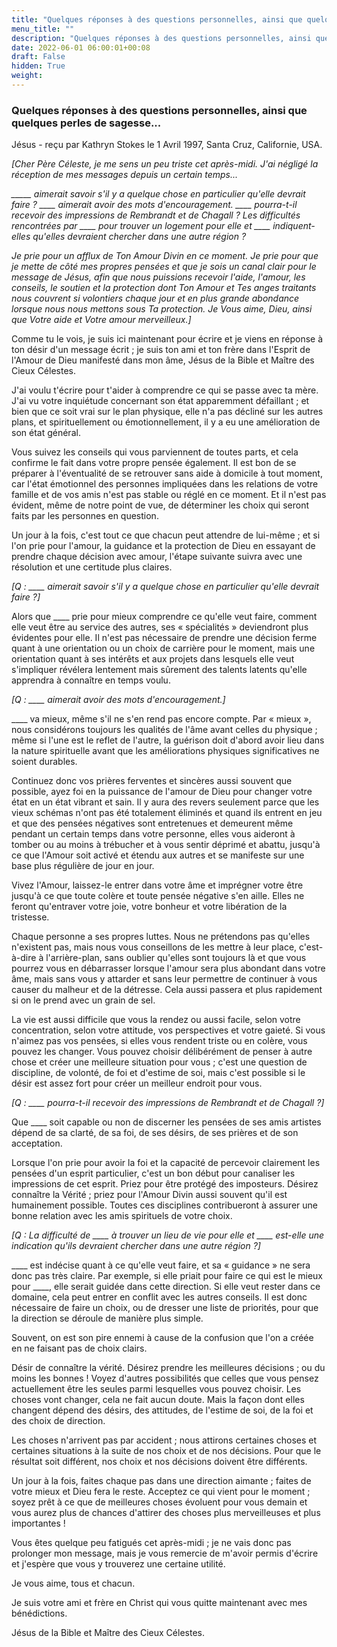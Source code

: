 ```yaml
---
title: "Quelques réponses à des questions personnelles, ainsi que quelques perles de sagesse..."
menu_title: ""
description: "Quelques réponses à des questions personnelles, ainsi que quelques perles de sagesse..."
date: 2022-06-01 06:00:01+00:08
draft: False
hidden: True
weight:
---
```

### Quelques réponses à des questions personnelles, ainsi que quelques perles de sagesse...

Jésus - reçu par Kathryn Stokes le 1 Avril 1997, Santa Cruz, Californie, USA.

*[Cher Père Céleste, je me sens un peu triste cet après-midi. J'ai négligé la réception de mes messages depuis un certain temps...*

*_____ aimerait savoir s'il y a quelque chose en particulier qu'elle devrait faire ? ____ aimerait avoir des mots d'encouragement. ____ pourra-t-il recevoir des impressions de Rembrandt et de Chagall ? Les difficultés rencontrées par ____ pour trouver un logement pour elle et ____ indiquent-elles qu'elles devraient chercher dans une autre région ?*

*Je prie pour un afflux de Ton Amour Divin en ce moment. Je prie pour que je mette de côté mes propres pensées et que je sois un canal clair pour le message de Jésus, afin que nous puissions recevoir l'aide, l'amour, les conseils, le soutien et la protection dont Ton Amour et Tes anges traitants nous couvrent si volontiers chaque jour et en plus grande abondance lorsque nous nous mettons sous Ta protection. Je Vous aime, Dieu, ainsi que Votre aide et Votre amour merveilleux.]*

Comme tu le vois, je suis ici maintenant pour écrire et je viens en réponse à ton désir d'un message écrit ; je suis ton ami et ton frère dans l'Esprit de l'Amour de Dieu manifesté dans mon âme, Jésus de la Bible et Maître des Cieux Célestes.

J'ai voulu t'écrire pour t'aider à comprendre ce qui se passe avec ta mère. J'ai vu votre inquiétude concernant son état apparemment défaillant ; et bien que ce soit vrai sur le plan physique, elle n'a pas décliné sur les autres plans, et spirituellement ou émotionnellement, il y a eu une amélioration de son état général.

Vous suivez les conseils qui vous parviennent de toutes parts, et cela confirme le fait dans votre propre pensée également. Il est bon de se préparer à l'éventualité de se retrouver sans aide à domicile à tout moment, car l'état émotionnel des personnes impliquées dans les relations de votre famille et de vos amis n'est pas stable ou réglé en ce moment. Et il n'est pas évident, même de notre point de vue, de déterminer les choix qui seront faits par les personnes en question.

Un jour à la fois, c'est tout ce que chacun peut attendre de lui-même ; et si l'on prie pour l'amour, la guidance et la protection de Dieu en essayant de prendre chaque décision avec amour, l'étape suivante suivra avec une résolution et une certitude plus claires.

*[Q : ____ aimerait savoir s'il y a quelque chose en particulier qu'elle devrait faire ?]*

Alors que ____ prie pour mieux comprendre ce qu'elle veut faire, comment elle veut être au service des autres, ses « spécialités » deviendront plus évidentes pour elle.
Il n'est pas nécessaire de prendre une décision ferme quant à une orientation ou un choix de carrière pour le moment, mais une orientation quant à ses intérêts et aux projets dans lesquels elle veut s'impliquer révélera lentement mais sûrement des talents latents qu'elle apprendra à connaître en temps voulu.

*[Q : ____ aimerait avoir des mots d'encouragement.]*

____ va mieux, même s'il ne s'en rend pas encore compte. Par « mieux », nous considérons toujours les qualités de l'âme avant celles du physique ; même si l'une est le reflet de l'autre, la guérison doit d'abord avoir lieu dans la nature spirituelle avant que les améliorations physiques significatives ne soient durables.

Continuez donc vos prières ferventes et sincères aussi souvent que possible, ayez foi en la puissance de l'amour de Dieu pour changer votre état en un état vibrant et sain.
Il y aura des revers seulement parce que les vieux schémas n'ont pas été totalement éliminés et quand ils entrent en jeu et que des pensées négatives sont entretenues et demeurent même pendant un certain temps dans votre personne, elles vous aideront à tomber ou au moins à trébucher et à vous sentir déprimé et abattu, jusqu'à ce que l'Amour soit activé et étendu aux autres et se manifeste sur une base plus régulière de jour en jour.

Vivez l'Amour, laissez-le entrer dans votre âme et imprégner votre être jusqu'à ce que toute colère et toute pensée négative s'en aille. Elles ne feront qu'entraver votre joie, votre bonheur et votre libération de la tristesse.

Chaque personne a ses propres luttes. Nous ne prétendons pas qu'elles n'existent pas, mais nous vous conseillons de les mettre à leur place, c'est-à-dire à l'arrière-plan, sans oublier qu'elles sont toujours là et que vous pourrez vous en débarrasser lorsque l'amour sera plus abondant dans votre âme, mais sans vous y attarder et sans leur permettre de continuer à vous causer du malheur et de la détresse. Cela aussi passera et plus rapidement si on le prend avec un grain de sel.

La vie est aussi difficile que vous la rendez ou aussi facile, selon votre concentration, selon votre attitude, vos perspectives et votre gaieté. Si vous n'aimez pas vos pensées, si elles vous rendent triste ou en colère, vous pouvez les changer. Vous pouvez choisir délibérément de penser à autre chose et créer une meilleure situation pour vous ; c'est une question de discipline, de volonté, de foi et d'estime de soi, mais c'est possible si le désir est assez fort pour créer un meilleur endroit pour vous.

*[Q : ____ pourra-t-il recevoir des impressions de Rembrandt et de Chagall ?]*

Que ____ soit capable ou non de discerner les pensées de ses amis artistes dépend de sa clarté, de sa foi, de ses désirs, de ses prières et de son acceptation.

Lorsque l'on prie pour avoir la foi et la capacité de percevoir clairement les pensées d'un esprit particulier, c'est un bon début pour canaliser les impressions de cet esprit. Priez pour être protégé des imposteurs. Désirez connaître la Vérité ; priez pour l'Amour Divin aussi souvent qu'il est humainement possible. Toutes ces disciplines contribueront à assurer une bonne relation avec les amis spirituels de votre choix.

*[Q : La difficulté de ____ à trouver un lieu de vie pour elle et ____ est-elle une indication qu'ils devraient chercher dans une autre région ?]*

____ est indécise quant à ce qu'elle veut faire, et sa « guidance » ne sera donc pas très claire. Par exemple, si elle priait pour faire ce qui est le mieux pour ____, elle serait guidée dans cette direction. Si elle veut rester dans ce domaine, cela peut entrer en conflit avec les autres conseils. Il est donc nécessaire de faire un choix, ou de dresser une liste de priorités, pour que la direction se déroule de manière plus simple.

Souvent, on est son pire ennemi à cause de la confusion que l'on a créée en ne faisant pas de choix clairs.

Désir de connaître la vérité. Désirez prendre les meilleures décisions ; ou du moins les bonnes ! Voyez d'autres possibilités que celles que vous pensez actuellement être les seules parmi lesquelles vous pouvez choisir. Les choses vont changer, cela ne fait aucun doute. Mais la façon dont elles changent dépend des désirs, des attitudes, de l'estime de soi, de la foi et des choix de direction.

Les choses n'arrivent pas par accident ; nous attirons certaines choses et certaines situations à la suite de nos choix et de nos décisions. Pour que le résultat soit différent, nos choix et nos décisions doivent être différents.

Un jour à la fois, faites chaque pas dans une direction aimante ; faites de votre mieux et Dieu fera le reste. Acceptez ce qui vient pour le moment ; soyez prêt à ce que de meilleures choses évoluent pour vous demain et vous aurez plus de chances d'attirer des choses plus merveilleuses et plus importantes !

Vous êtes quelque peu fatigués cet après-midi ; je ne vais donc pas prolonger mon message, mais je vous remercie de m'avoir permis d'écrire et j'espère que vous y trouverez une certaine utilité.

Je vous aime, tous et chacun.

Je suis votre ami et frère en Christ qui vous quitte maintenant avec mes bénédictions.

Jésus de la Bible et Maître des Cieux Célestes.
